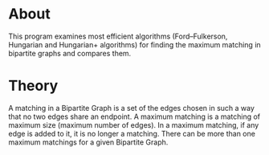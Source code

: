 # About

This program examines most efficient algorithms (Ford–Fulkerson, Hungarian and Hungarian+ algorithms) for finding the maximum matching in bipartite graphs and compares them.

# Theory

A matching in a Bipartite Graph is a set of the edges chosen in such a way that no two edges share an endpoint. A maximum matching is a matching of maximum size (maximum number of edges). In a maximum matching, if any edge is added to it, it is no longer a matching. There can be more than one maximum matchings for a given Bipartite Graph. 
